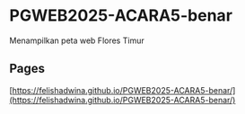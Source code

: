 # PGWEB2025-ACARA5-benar
Menampilkan peta web Flores Timur

## Pages
[https://felishadwina.github.io/PGWEB2025-ACARA5-benar/](https://felishadwina.github.io/PGWEB2025-ACARA5-benar/)
